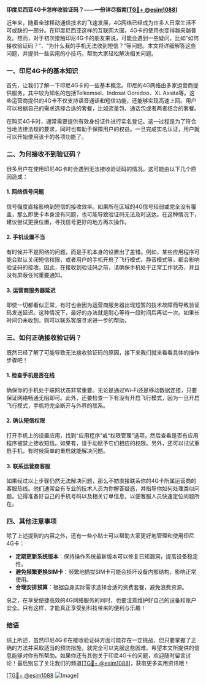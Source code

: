 **印度尼西亚4G卡怎样收验证码？——一份详尽指南[[TG💪+ @esim1088](https://t.me/s/esim1088)]**

近年来，随着全球移动通信技术的飞速发展，4G网络已经成为许多人日常生活不可或缺的一部分。在印度尼西亚这样的互联网大国，4G卡的使用也变得越来越普及。然而，对于初次接触印尼4G卡的朋友来说，可能会遇到一些疑问，比如“如何接收验证码？”、“为什么我的手机无法收到短信？”等问题。本文将详细解答这些问题，并提供一些实用的小技巧，帮助大家轻松解决相关问题。

### 一、印尼4G卡的基本知识

首先，让我们了解一下印尼4G卡的一些基本概念。印尼的4G网络由多家运营商提供服务，其中较为知名的包括Telkomsel、Indosat Ooredoo、XL Axiata等。这些运营商提供的4G卡不仅支持语音通话和短信功能，还能够实现高速上网。用户可以根据自己的需求选择合适的套餐，比如流量包、通话包或者两者结合的套餐。

在购买4G卡时，通常需要提供有效身份证件进行实名登记。这一过程是为了符合当地法律法规的要求，同时也有助于保障用户的权益。一旦完成实名认证，用户就可以开始使用该卡的各项功能了。

### 二、为何接收不到验证码？

很多用户在使用印尼4G卡时会遇到无法接收验证码的情况。这可能由以下几个原因造成：

#### 1. 网络信号问题
信号强度直接影响到短信的接收效率。如果所在区域的4G信号较弱或完全没有覆盖，那么即使卡本身没有问题，也可能导致验证码无法及时送达。在这种情况下，建议尝试更换位置，寻找信号更好的地方再次操作。

#### 2. 手机设置不当
有时候并不是网络的问题，而是手机本身的设置出了差错。例如，某些应用程序可能会默认关闭短信权限，或者用户的手机开启了飞行模式、静音模式等，都会影响验证码的接收。因此，在接收到验证码之前，请确保手机处于正常工作状态，并且没有屏蔽任何重要通知。

#### 3. 运营商服务器延迟
即使一切都看似正常，有时也会因为运营商服务器出现短暂的技术故障而导致验证码发送延迟。这种情况下，最好的办法就是耐心等待一段时间后再试一次。如果长时间仍未收到，则可以联系客服寻求进一步的帮助。

### 三、如何正确接收验证码？

既然已经了解了可能导致无法接收验证码的原因，接下来我们就来看看具体的操作步骤吧！

#### 1. 检查手机是否在线
确保你的手机处于联网状态非常重要。无论是通过Wi-Fi还是移动数据连接，只要保证网络畅通无阻即可。此外，还要检查一下有没有开启飞行模式，因为一旦开启飞行模式，手机将完全断开与外界的联系。

#### 2. 确认短信权限
打开手机上的设置应用，找到“应用程序”或“权限管理”选项，然后查看是否有应用程序被禁止接收短信。如果有，请手动赋予它们相应的权限。另外，还可以试试重启手机，有时候简单的重启就能解决问题。

#### 3. 联系运营商客服
如果经过以上步骤仍然无法解决问题，那么不妨直接联系你的4G卡所属运营商的客服热线。他们通常会有专业的技术人员为你解答疑惑，并指导你如何处理类似问题。记得准备好自己的手机号码以及相关订单信息，以便客服人员快速定位问题所在。

### 四、其他注意事项

除了上述提到的内容之外，还有一些小贴士可以帮助大家更好地管理和使用印尼4G卡：

- **定期更新系统版本**：保持操作系统最新版本可以修复已知漏洞，提高设备稳定性。
- **避免频繁更换SIM卡**：频繁地插拔SIM卡可能会损坏设备内部结构，影响正常使用。
- **合理安排预算**：根据自身实际需求选择合适的资费套餐，避免浪费资源。

总之，在享受便捷高效的4G网络服务的同时，也要注意维护好自己的设备和账户安全。只有这样，才能真正享受到科技带来的便利与乐趣！

### 结语

综上所述，虽然印尼4G卡在接收验证码方面可能存在一定挑战，但只要掌握了正确的方法并采取适当的预防措施，就完全可以克服这些困难。希望本文所提供的信息能够对你有所帮助。如果你还有其他关于印尼4G卡的问题，欢迎随时留言讨论！最后别忘了关注我们的频道[[TG💪+ @esim1088](https://t.me/s/esim1088)]，获取更多实用资讯哦！

[[TG💪+ @esim1088](https://t.me/s/esim1088) ![Image](https://i.postimg.cc/4NQfJmqS/Snipaste-2025-05-13-00-14-12.png)]